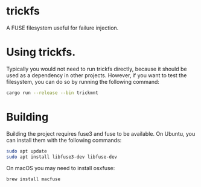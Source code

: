 # trickfs

A FUSE filesystem useful for failure injection.

# Using trickfs.

Typically you would not need to run trickfs directly, because it should be used as a dependency
in other projects. However, if you want to test the filesystem, you can do so by running the
following command:

```sh
cargo run --release --bin trickmnt
```

# Building

Building the project requires fuse3 and fuse to be available. On Ubuntu, you can install them with
the following commands:

```sh
sudo apt update
sudo apt install libfuse3-dev libfuse-dev
```

On macOS you may need to install osxfuse:

```sh
brew install macfuse
```
